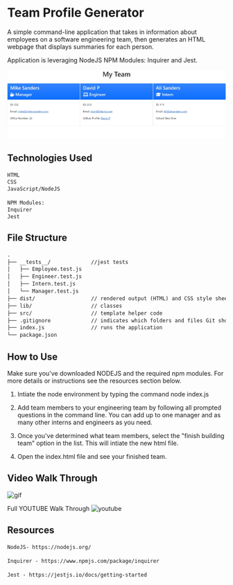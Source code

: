 # Team Profile Generator

A simple command-line application that takes in information about employees on a software engineering team, then generates an HTML webpage that displays summaries for each person.

Application is leveraging NodeJS NPM Modules: Inquirer and Jest.

![screenshot](./img/Screenshot.JPG)

## Technologies Used

    HTML
    CSS
    JavaScript/NodeJS

    NPM Modules:
    Inquirer
    Jest

## File Structure 

```md
.
├── __tests__/             //jest tests
│   ├── Employee.test.js
│   ├── Engineer.test.js
│   ├── Intern.test.js
│   └── Manager.test.js
├── dist/                  // rendered output (HTML) and CSS style sheet      
├── lib/                   // classes
├── src/                   // template helper code 
├── .gitignore             // indicates which folders and files Git should ignore
├── index.js               // runs the application
└── package.json           
```

## How to Use

Make sure you've downloaded NODEJS and the required npm modules. For more details or instructions see the resources section below.

1. Intiate the node environment by typing the command node index.js

2. Add team members to your engineering team by following all prompted questions in the command line. You can add up to one manager and as many other interns and engineers as you need.

3. Once you've determined what team members, select the "finish building team" option in the list. This will intiate the new html file. 

4. Open the index.html file and see your finished team.

## Video Walk Through

![gif](./img/video.gif)

Full YOUTUBE Walk Through ![youtube](https://www.youtube.com/watch?v=zZUXFX8LYDQ)

## Resources

    NodeJS- https://nodejs.org/

    Inquirer - https://www.npmjs.com/package/inquirer

    Jest - https://jestjs.io/docs/getting-started